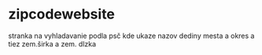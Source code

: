 # zipcodewebsite
stranka na vyhladavanie  podla psč kde ukaze nazov dediny mesta a okres a tiez zem.širka a zem. dlzka 
